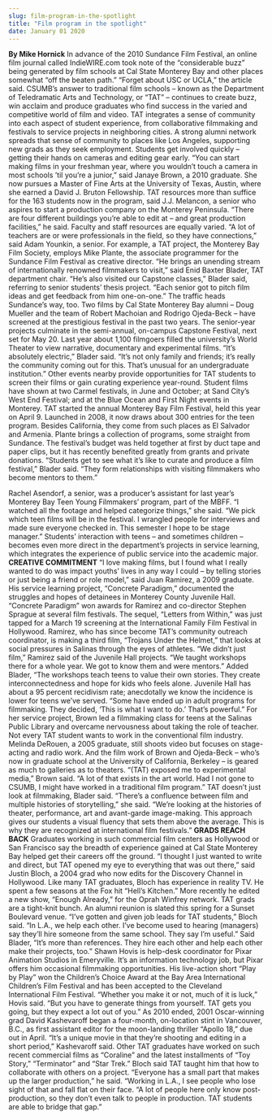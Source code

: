 ```yaml
---
slug: film-program-in-the-spotlight
title: "Film program in the spotlight"
date: January 01 2020
---
```


 
<p>
  <strong>By Mike Hornick</strong> In advance of the 2010 Sundance Film
  Festival, an online film journal called IndieWIRE.com took note of the
  “considerable buzz” being generated by film schools at Cal State Monterey Bay
  and other places somewhat “off the beaten path.” “Forget about USC or UCLA,”
  the article said. CSUMB’s answer to traditional film schools – known as the
  Department of Teledramatic Arts and Technology, or “TAT” – continues to create
  buzz, win acclaim and produce graduates who find success in the varied and
  competitive world of film and video. TAT integrates a sense of community into
  each aspect of student experience, from collaborative filmmaking and festivals
  to service projects in neighboring cities. A strong alumni network spreads
  that sense of community to places like Los Angeles, supporting new grads as
  they seek employment. Students get involved quickly – getting their hands on
  cameras and editing gear early. “You can start making films in your freshman
  year, where you wouldn’t touch a camera in most schools ’til you’re a junior,”
  said Janaye Brown, a 2010 graduate. She now pursues a Master of Fine Arts at
  the University of Texas, Austin, where she earned a David J. Bruton
  Fellowship. TAT resources more than suffice for the 163 students now in the
  program, said J.J. Melancon, a senior who aspires to start a production
  company on the Monterey Peninsula. “There are four different buildings you’re
  able to edit at – and great production facilities,” he said. Faculty and staff
  resources are equally varied. “A lot of teachers are or were professionals in
  the field, so they have connections,” said Adam Younkin, a senior. For
  example, a TAT project, the Monterey Bay Film Society, employs Mike Plante,
  the associate programmer for the Sundance Film Festival as creative director.
  “He brings an unending stream of internationally renowned filmmakers to
  visit,” said Enid Baxter Blader, TAT department chair. “He’s also visited our
  Capstone classes,” Blader said, referring to senior students’ thesis project.
  “Each senior got to pitch film ideas and get feedback from him one-on-one.”
  The traffic heads Sundance’s way, too. Two films by Cal State Monterey Bay
  alumni – Doug Mueller and the team of Robert Machoian and Rodrigo Ojeda-Beck –
  have screened at the prestigious festival in the past two years. The
  senior-year projects culminate in the semi-annual, on-campus Capstone
  Festival, next set for May 20. Last year about 1,100 filmgoers filled the
  university’s World Theater to view narrative, documentary and experimental
  films. “It’s absolutely electric,” Blader said. “It’s not only family and
  friends; it’s really the community coming out for this. That’s unusual for an
  undergraduate institution.” Other events nearby provide opportunities for TAT
  students to screen their films or gain curating experience year-round. Student
  films have shown at two Carmel festivals, in June and October; at Sand City’s
  West End Festival; and at the Blue Ocean and First Night events in Monterey.
  TAT started the annual Monterey Bay Film Festival, held this year on April 9.
  Launched in 2008, it now draws about 300 entries for the teen program. Besides
  California, they come from such places as El Salvador and Armenia. Plante
  brings a collection of programs, some straight from Sundance. The festival’s
  budget was held together at first by duct tape and paper clips, but it has
  recently benefited greatly from grants and private donations. “Students get to
  see what it’s like to curate and produce a film festival,” Blader said. “They
  form relationships with visiting filmmakers who become mentors to them.”
</p>
<p>
  Rachel Asendorf, a senior, was a producer’s assistant for last year’s Monterey
  Bay Teen Young Filmmakers’ program, part of the MBFF. “I watched all the
  footage and helped categorize things,” she said. “We pick which teen films
  will be in the festival. I wrangled people for interviews and made sure
  everyone checked in. This semester I hope to be stage manager.” Students’
  interaction with teens – and sometimes children – becomes even more direct in
  the department’s projects in service learning, which integrates the experience
  of public service into the academic major.
  <strong>CREATIVE COMMITMENT</strong> “I love making films, but I found what I
  really wanted to do was impact youths’ lives in any way I could – by telling
  stories or just being a friend or role model,” said Juan Ramirez, a 2009
  graduate. His service learning project, “Concrete Paradigm,” documented the
  struggles and hopes of detainees in Monterey County Juvenile Hall. “Concrete
  Paradigm” won awards for Ramirez and co-director Stephen Sprague at several
  film festivals. The sequel, “Letters from Within,” was just tapped for a March
  19 screening at the International Family Film Festival in Hollywood. Ramirez,
  who has since become TAT’s community outreach coordinator, is making a third
  film, “Trojans Under the Helmet,” that looks at social pressures in Salinas
  through the eyes of athletes. “We didn’t just film,” Ramirez said of the
  Juvenile Hall projects. “We taught workshops there for a whole year. We got to
  know them and were mentors.” Added Blader, “The workshops teach teens to value
  their own stories. They create interconnectedness and hope for kids who feels
  alone. Juvenile Hall has about a 95 percent recidivism rate; anecdotally we
  know the incidence is lower for teens we’ve served. “Some have ended up in
  adult programs for filmmaking. They decided, ‘This is what I want to do.’
  That’s powerful.” For her service project, Brown led a filmmaking class for
  teens at the Salinas Public Library and overcame nervousness about taking the
  role of teacher. Not every TAT student wants to work in the conventional film
  industry. Melinda DeRouen, a 2005 graduate, still shoots video but focuses on
  stage-acting and radio work. And the film work of Brown and Ojeda-Beck – who’s
  now in graduate school at the University of California, Berkeley – is geared
  as much to galleries as to theaters. “(TAT) exposed me to experimental media,”
  Brown said. “A lot of that exists in the art world. Had I not gone to CSUMB, I
  might have worked in a traditional film program.” TAT doesn’t just look at
  filmmaking, Blader said. “There’s a confluence between film and multiple
  histories of storytelling,” she said. “We’re looking at the histories of
  theater, performance, art and avant-garde image-making. This approach gives
  our students a visual fluency that sets them above the average. This is why
  they are recognized at international film festivals.”
  <strong>GRADS REACH BACK</strong> Graduates working in such commercial film
  centers as Hollywood or San Francisco say the breadth of experience gained at
  Cal State Monterey Bay helped get their careers off the ground. “I thought I
  just wanted to write and direct, but TAT opened my eye to everything that was
  out there,” said Justin Bloch, a 2004 grad who now edits for the Discovery
  Channel in Hollywood. Like many TAT graduates, Bloch has experience in reality
  TV. He spent a few seasons at the Fox hit “Hell’s Kitchen.” More recently he
  edited a new show, “Enough Already,” for the Oprah Winfrey network. TAT grads
  are a tight-knit bunch. An alumni reunion is slated this spring for a Sunset
  Boulevard venue. “I’ve gotten and given job leads for TAT students,” Bloch
  said. “In L.A., we help each other. I’ve become used to hearing (managers) say
  they’ll hire someone from the same school. They say I’m useful.” Said Blader,
  “It’s more than references. They hire each other and help each other make
  their projects, too.” Shawn Hovis is help-desk coordinator for Pixar Animation
  Studios in Emeryville. It’s an information technology job, but Pixar offers
  him occasional filmmaking opportunities. His live-action short “Play by Play”
  won the Children’s Choice Award at the Bay Area International Children’s Film
  Festival and has been accepted to the Cleveland International Film Festival.
  “Whether you make it or not, much of it is luck,” Hovis said. “But you have to
  generate things from yourself. TAT gets you going, but they expect a lot out
  of you.” As 2010 ended, 2001 Oscar-winning grad David Kashevaroff began a
  four-month, on-location stint in Vancouver, B.C., as first assistant editor
  for the moon-landing thriller “Apollo 18,” due out in April. “It’s a unique
  movie in that they’re shooting and editing in a short period,” Kashevaroff
  said. Other TAT graduates have worked on such recent commercial films as
  “Coraline” and the latest installments of “Toy Story,” “Terminator” and “Star
  Trek.” Bloch said TAT taught him that how to collaborate with others on a
  project. “Everyone has a small part that makes up the larger production,” he
  said. “Working in L.A., I see people who lose sight of that and fall flat on
  their face. “A lot of people here only know post-production, so they don’t
  even talk to people in production. TAT students are able to bridge that gap.”
</p>
 
